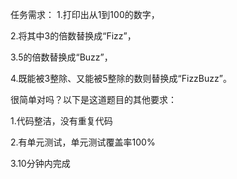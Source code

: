 
任务需求：
1.打印出从1到100的数字，

2.将其中3的倍数替换成“Fizz”，

3.5的倍数替换成“Buzz”，

4.既能被3整除、又能被5整除的数则替换成“FizzBuzz”。



很简单对吗？以下是这道题目的其他要求：

1.代码整洁，没有重复代码

2.有单元测试，单元测试覆盖率100%

3.10分钟内完成

